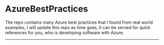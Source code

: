 # AzureBestPractices
The repo contains many Azure best practices that I found from real world examples, 
I will update this repo as time goes, it can be served for quick references for you, who
is developing software with Azure.

--- 

